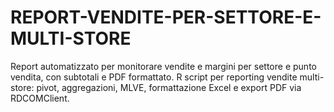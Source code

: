 # REPORT-VENDITE-PER-SETTORE-E-MULTI-STORE
Report automatizzato per monitorare vendite e margini per settore e punto vendita, con subtotali e PDF formattato. R script per reporting vendite multi-store: pivot, aggregazioni, MLVE, formattazione Excel e export PDF via RDCOMClient.
